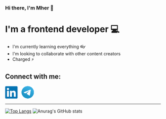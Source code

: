 ### Hi there, I'm Mher 👋

# I'm a frontend developer 💻 

- I'm currently learning everything 👓
- I'm looking to collaborate with other content creators 
- Charged ⚡ 

## Connect with me:

[<img src="linkdin.png">](https://www.linkedin.com/in/mher-sargsyan-4b4284211/)
[<img src="telegram.png">](https://t.me/mher0730)

---

[![Top Langs](https://github-readme-stats.vercel.app/api/top-langs/?username=mher-s&theme=radical)](https://github.com/anuraghazra/github-readme-stats)
![Anurag's GitHub stats](https://github-readme-stats.vercel.app/api?username=mher-s&show_icons=true&theme=radical&count_private=true)
